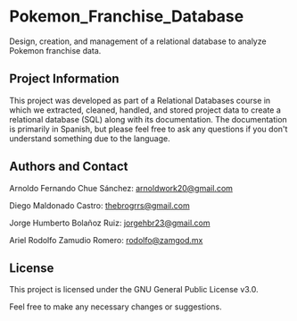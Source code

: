 # Pokemon_Franchise_Database
Design, creation, and management of a relational database to analyze Pokemon franchise data.

## Project Information
This project was developed as part of a Relational Databases course in which we extracted, cleaned, handled, and stored project data to create a relational database (SQL) along with its documentation. The documentation is primarily in Spanish, but please feel free to ask any questions if you don't understand something due to the language.

## Authors and Contact
Arnoldo Fernando Chue Sánchez: arnoldwork20@gmail.com

Diego Maldonado Castro: thebrogrrs@gmail.com

Jorge Humberto Bolañoz Ruiz: jorgehbr23@gmail.com

Ariel Rodolfo Zamudio Romero: rodolfo@zamgod.mx

## License
This project is licensed under the GNU General Public License v3.0.

Feel free to make any necessary changes or suggestions.
